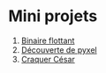# Mini projets
1. [Binaire flottant](https://notebook.basthon.fr/?from=https://raw.githubusercontent.com/thfruchart/1nsi/main/proj/BinaireFlottant.ipynb)
2. [Découverte de pyxel](Pyxel)
3. [Craquer César](Cesar.md)
   
